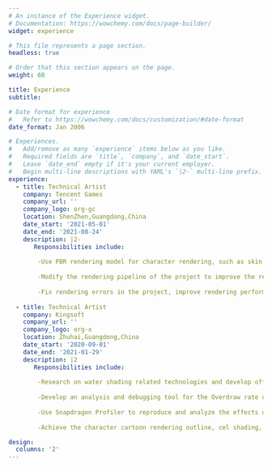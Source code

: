 ```yaml
---
# An instance of the Experience widget.
# Documentation: https://wowchemy.com/docs/page-builder/
widget: experience

# This file represents a page section.
headless: true

# Order that this section appears on the page.
weight: 60

title: Experience
subtitle:

# Date format for experience
#   Refer to https://wowchemy.com/docs/customization/#date-format
date_format: Jan 2006

# Experiences.
#   Add/remove as many `experience` items below as you like.
#   Required fields are `title`, `company`, and `date_start`.
#   Leave `date_end` empty if it's your current employer.
#   Begin multi-line descriptions with YAML's `|2-` multi-line prefix.
experience:
  - title: Technical Artist
    company: Tencent Games
    company_url: ''
    company_logo: org-gc
    location: ShenZhen,Guangdong,China
    date_start: '2021-05-01'
    date_end: '2021-08-24'
    description: |2-
       Responsibilities include:
        
        -Use PBR rendering model for character rendering, such as skin and eyeball rendering
        
        -Modify the rendering pipeline of the project to improve the rendering performance and quality of the project
        
        -Fix rendering errors in the project, improve rendering performance
        
  - title: Technical Artist
    company: Kingsoft
    company_url: ''
    company_logo: org-x
    location: Zhuhai,Guangdong,China
    date_start: '2020-09-01'
    date_end: '2021-01-29'
    description: |2
       Responsibilities include:
        
        -Research on water shading related technologies and develop offline FFT water.
        
        -Develop an analysis and debugging tool for the Overdraw rate of the mobile game terminal.
        
        -Use Snapdragon Profiler to reproduce and analyze the effects of mobile games.
        
        -Achieve the character cartoon rendering outline, cel shading, and multi-light source shadows under the URP pipeline.

design:
  columns: '2'
---
```


